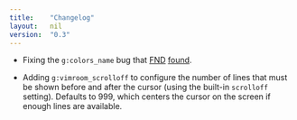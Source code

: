 ```yaml
---
title:    "Changelog"
layout:   nil
version:  "0.3"
---
```

*   Fixing the `g:colors_name` bug that [FND][] [found][].

*   Adding `g:vimroom_scrolloff` to configure the number of lines that must
    be shown before and after the cursor (using the built-in `scrolloff`
    setting).  Defaults to 999, which centers the cursor on the screen if
    enough lines are available.

[FND]:    http://fnd.lewcid.org/
[found]:  http://github.com/mikewest/vimroom/commit/d11f90c567a64aab49dc2f65a024a964ef8f058e#commitcomment-181641

